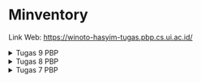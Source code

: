 # Minventory

Link Web: https://winoto-hasyim-tugas.pbp.cs.ui.ac.id/

<details>
<summary>Tugas 9 PBP</summary>
<br>

## Cara implementasi poin-poin pada tugas

1. Buatlah `django-app` bernama `authentication` pada project Django `inventory` dengan command:
```
python manage.py startapp authentication
```

2. Tambahkan `authentication` ke `INSTALLED_APPS` pada main project `settings.py` aplikasi Django:
```
INSTALLED_APPS = [
    'django.contrib.admin',
    'django.contrib.auth',
    'django.contrib.contenttypes',
    'django.contrib.sessions',
    'django.contrib.messages',
    'django.contrib.staticfiles',
    'main',
    'authentication',
]
```

3. Jalankan perintah `pip install django-cors-headers` di command terminal direktori projek Django

4. Tambahkan `corsheaders` ke `INSTALLED_APPS` pada main project `settings.py` aplikasi Django:
```
INSTALLED_APPS = [
    'django.contrib.admin',
    'django.contrib.auth',
    'django.contrib.contenttypes',
    'django.contrib.sessions',
    'django.contrib.messages',
    'django.contrib.staticfiles',
    'main',
    'authentication',
    'corsheaders',
]
```

5. Tambahkan `corsheaders.middleware.CorsMiddleware` pada main project `settings.py` aplikasi Django:
```
MIDDLEWARE = [
    ...
    'corsheaders.middleware.CorsMiddleware',
]
```

6. Tambahkan variabel-variabel dibawah ini pada main project `settings.py` aplikasi Django:
```
CORS_ALLOW_ALL_ORIGINS = True
CORS_ALLOW_CREDENTIALS = True
CSRF_COOKIE_SECURE = True
SESSION_COOKIE_SECURE = True
CSRF_COOKIE_SAMESITE = 'None'
SESSION_COOKIE_SAMESITE = 'None'
```

7. (IMPLEMENTASI BONUS) Ubah `views.py` pada `authentication/views.py` seperti berikut:
```
from django.shortcuts import render
from django.contrib.auth import authenticate, login as auth_login, logout as auth_logout
from django.http import JsonResponse
from django.views.decorators.csrf import csrf_exempt
from django.contrib.auth.models import User

@csrf_exempt
def login(request):
    username = request.POST['username']
    password = request.POST['password']
    user = authenticate(username=username, password=password)
    if user is not None:
        if user.is_active:
            auth_login(request, user)
            # Status login sukses.
            return JsonResponse({
                "username": user.username,
                "status": True,
                "message": "Login sukses!",
                "id": user.id,
                # Tambahkan data lainnya jika ingin mengirim data ke Flutter.
            }, status=200)
        else:
            return JsonResponse({
                "status": False,
                "message": "Login gagal, akun dinonaktifkan."
            }, status=401)

    else:
        return JsonResponse({
            "status": False,
            "message": "Login gagal, periksa kembali email atau kata sandi."
        }, status=401)
    
@csrf_exempt
def logout(request):
    username = request.user.username

    try:
        auth_logout(request)
        return JsonResponse({
            "username": username,
            "status": True,
            "message": "Logout berhasil!"
        }, status=200)
    except:
        return JsonResponse({
        "status": False,
        "message": "Logout gagal."
        }, status=401)
    
@csrf_exempt
def register(request):
    username = request.POST.get('username')
    password = request.POST.get('password')

    if User.objects.filter(username=username).exists():
        return JsonResponse({"status": False, "message": "Username sudah terpakai."}, status=400)

    user = User.objects.create_user(username=username, password=password)
    user.save()

    return JsonResponse({"username": user.username, "status": True, "message": "Register berhasil!"}, status=201)
```
file ini akan berisi function untuk login, logout, dan register. Dalam function login, `id` dari user akan ditambah ke dalam JsonResponse agar nantinya user yang sudah login bisa menampilkan daftar item punya dia sendiri dan bukan orang lain.

8. Ubah `urls.py` pada folder `authentication` sehingga menjadi:
```
from django.urls import path
from authentication.views import login, logout, register

app_name = 'authentication'

urlpatterns = [
    path('login/', login, name='login'),
    path('logout/', logout, name='logout'),
    path('register/', register, name='register'),
]
```
File ini digunakan untuk menambah routing ke masing-masing function pada `views.py`

9. Tambahkan `path('auth/', include('authentication.urls')),` ke list `urlpatterns` di `inventory/urls.py`

10. Pada folder `main` di file `views.py` nya, tambahkan import dan function berikut:
```
...
import json
from django.http import HttpResponseNotFound, HttpResponseRedirect, HttpResponse, JsonResponse
...
@csrf_exempt
def create_item_flutter(request):
    if request.method == 'POST':
        
        data = json.loads(request.body)

        new_item = Item.objects.create(
            user = request.user,
            name = data["name"],
            amount = int(data["amount"]),
            description = data["description"]
        )

        new_item.save()

        return JsonResponse({"status": "success"}, status=200)
    else:
        return JsonResponse({"status": "error"}, status=401)
```
function tersebut berfungsi untuk membuat item di flutter nantinya.

11. Tambahkan `path('create-flutter/', create_item_flutter, name='create_item_flutter'),` ke list `urlpatterns` di `main/urls.py`. Jangan lupa import function `create_item_flutter` dari file `main/views.py`

12. Jalankan command berikut pada command terminal di proyek Flutter:
```
flutter pub add provider
flutter pub add pbp_django_auth
```
command-command tersebut merupakan langkah awal untuk mengintegrasi sistem autentikasi pada flutter

13. Ubah file `main.dart` pada `lib/widgets` menjadi seperti berikut:
```
import 'package:minventory/screens/login.dart';
import 'package:flutter/material.dart';
import 'package:pbp_django_auth/pbp_django_auth.dart';
import 'package:provider/provider.dart';

void main() {
  runApp(const MyApp());
}

class MyApp extends StatelessWidget {
  const MyApp({Key? key}) : super(key: key);

  @override
  Widget build(BuildContext context) {
    return Provider(
      create: (_) {
        CookieRequest request = CookieRequest();
        return request;
      },
      child: MaterialApp(
          title: 'Flutter App',
          theme: ThemeData(
            colorScheme: ColorScheme.fromSeed(seedColor: Colors.deepPurple),
            useMaterial3: true,
          ),
          home: const LoginPage()));
  }
}
```
Hal ini akan membuat objek `Provider` (bukan `MaterialApp` lagi) baru yang akan membagikan instance `CookieRequest` dengan semua komponen yang ada di aplikasi. Aplikasi akan menampilkan Login Page terlebih dahulu.

14. (IMPLEMENTASI BONUS) Buatlah file baru pada folder `screens` dengan nama `login.dart` dan isi file tersebut dengan kode berikut:
```
// ignore_for_file: use_build_context_synchronously

import 'package:minventory/screens/menu.dart';
import 'package:flutter/material.dart';
import 'package:pbp_django_auth/pbp_django_auth.dart';
import 'package:provider/provider.dart';
import 'package:minventory/screens/register.dart';

void main() {
  runApp(const LoginApp());
}

class LoginApp extends StatelessWidget {
  const LoginApp({super.key});

  @override
  Widget build(BuildContext context) {
    return MaterialApp(
      title: 'Login',
      theme: ThemeData(
        primarySwatch: Colors.blue,
      ),
      home: const LoginPage(),
    );
  }
}

class LoginPage extends StatefulWidget {
  const LoginPage({super.key});

  @override
  // ignore: library_private_types_in_public_api
  _LoginPageState createState() => _LoginPageState();
}

User? loggedInUser;

class User {
  final String username;
  final int id;

  User(this.username, this.id);
}

class _LoginPageState extends State<LoginPage> {
  final TextEditingController _usernameController = TextEditingController();
  final TextEditingController _passwordController = TextEditingController();

  @override
  Widget build(BuildContext context) {
    final request = context.watch<CookieRequest>();
    return Scaffold(
      appBar: AppBar(
        title: const Text('Login'),
        backgroundColor: Colors.deepPurple,
        foregroundColor: Colors.white,
      ),
      body: Container(
        padding: const EdgeInsets.all(16.0),
        child: Column(
          mainAxisAlignment: MainAxisAlignment.center,
          children: [
            TextField(
              controller: _usernameController,
              decoration: const InputDecoration(
                labelText: 'Username',
              ),
            ),
            const SizedBox(height: 12.0),
            TextField(
              controller: _passwordController,
              decoration: const InputDecoration(
                labelText: 'Password',
              ),
              obscureText: true,
            ),
            const SizedBox(height: 24.0),
            ElevatedButton(
              onPressed: () async {
                String username = _usernameController.text;
                String password = _passwordController.text;

                // Cek kredensial
                // Untuk menyambungkan Android emulator dengan Django pada localhost,
                // TODO: GANTI URL KE PBP TUGAS
                // gunakan URL http://10.0.2.2/
                final response = await request.login("https://winoto-hasyim-tugas.pbp.cs.ui.ac.id/auth/login/", {
                  'username': username,
                  'password': password,
                });

                if (request.loggedIn) {
                  String message = response['message'];
                  String uname = response['username'];
                  int id = response['id'];
                  loggedInUser = User(uname, id);
                  Navigator.pushReplacement(
                    context,
                    MaterialPageRoute(builder: (context) => MyHomePage()),
                  );
                  ScaffoldMessenger.of(context)
                    ..hideCurrentSnackBar()
                    ..showSnackBar(
                        SnackBar(content: Text("$message Selamat datang, $uname.")));
                } else {
                  showDialog(
                    context: context,
                    builder: (context) => AlertDialog(
                      title: const Text('Login Gagal'),
                      content:
                      Text(response['message']),
                      actions: [
                        TextButton(
                          child: const Text('OK'),
                          onPressed: () {
                            Navigator.pop(context);
                          },
                        ),
                      ],
                    ),
                  );
                }
              },
              child: const Text('Login'),
            ),
            const SizedBox(height: 12.0),
            ElevatedButton(
              onPressed: () {
                Navigator.pushReplacement(
                  context,
                  MaterialPageRoute(builder: (context) => const RegisterPage()),
                );
              },
              child: const Text('Register'),
            )
          ],
        ),
      ),
    );
  }
}
```
Implementasi bonus disini adalah dengan menambahkan potongan kode:
```
User? loggedInUser;

class User {
  final String username;
  final int id;

  User(this.username, this.id);
}
...
int id = response['id'];
loggedInUser = User(uname, id);
...
ElevatedButton(
  onPressed: () {
    Navigator.pushReplacement(
      context,
      MaterialPageRoute(builder: (context) => const RegisterPage()),
    );
  },
  child: const Text('Register'),
)
```
Pada awalnya akan didefinisikan User `loggedInUser` yang merupakan instance dari class `User`. Kemudian, ketika user sudah log in, loggedInUser akan menjadi sebuah User dengan uname dan id yang didapat dari JsonResponse. Kemudian untuk register, di file ini juga ditambah button untuk pergi ke halaman register.

15. Buatlah direktori `models` pada `lib` dan isi direktori tersebut dengan file `item.dart` yang berisi kode:
```
// To parse this JSON data, do
//
//     final item = itemFromJson(jsonString);

import 'dart:convert';

List<Item> itemFromJson(String str) => List<Item>.from(json.decode(str).map((x) => Item.fromJson(x)));

String itemToJson(List<Item> data) => json.encode(List<dynamic>.from(data.map((x) => x.toJson())));

class Item {
  String model;
  int pk;
  Fields fields;

  Item({
    required this.model,
    required this.pk,
    required this.fields,
  });

  factory Item.fromJson(Map<String, dynamic> json) => Item(
    model: json["model"],
    pk: json["pk"],
    fields: Fields.fromJson(json["fields"]),
  );

  Map<String, dynamic> toJson() => {
    "model": model,
    "pk": pk,
    "fields": fields.toJson(),
  };
}

class Fields {
  int user;
  String name;
  int amount;
  String description;

  Fields({
    required this.user,
    required this.name,
    required this.amount,
    required this.description,
  });

  factory Fields.fromJson(Map<String, dynamic> json) => Fields(
    user: json["user"],
    name: json["name"],
    amount: json["amount"],
    description: json["description"],
  );

  Map<String, dynamic> toJson() => {
    "user": user,
    "name": name,
    "amount": amount,
    "description": description,
  };
}
```
Hal-hal ini dilakukan untuk membuat model kustom sesuai data JSON.

16. Untuk melakukan perintah HTTP request, Lakukan `flutter pub add http` pada terminal proyek Flutter untuk menambahkan package `http`.

17. Pada file `android/app/src/main/AndroidManifest.xml`, tambahkan kode berikut untuk memperbolehkan akses Internet pada aplikasi Flutter:
```
...
    <application>
    ...
    </application>
    <!-- Required to fetch data from the Internet. -->
    <uses-permission android:name="android.permission.INTERNET" />
...
```

18. (IMPLEMENTASI BONUS) Buatlah file baru pada folder `lib/screens` dengan nama `list_item.dart` dan isi file tersebut dengan kode:
```
// ignore_for_file: library_private_types_in_public_api, non_constant_identifier_names

import 'package:flutter/material.dart';
import 'package:http/http.dart' as http;
import 'dart:convert';
import 'package:minventory/widgets/left_drawer.dart';
import 'package:minventory/models/item.dart';
import 'package:minventory/screens/login.dart';
import 'item_details.dart';

class ItemPage extends StatefulWidget {
  const ItemPage({Key? key}) : super(key: key);

  @override
  _ItemPageState createState() => _ItemPageState();
}

class _ItemPageState extends State<ItemPage> {
  Future<List<Item>> fetchItem() async {
    // TODO: Ganti URL dan jangan lupa tambahkan trailing slash (/) di akhir URL!
    var url = Uri.parse("https://winoto-hasyim-tugas.pbp.cs.ui.ac.id/json/");
    var response = await http.get(
      url,
      headers: {"Content-Type": "application/json"},
    );

    // melakukan decode response menjadi bentuk json
    var data = jsonDecode(utf8.decode(response.bodyBytes));

    // melakukan konversi data json menjadi object Item
    List<Item> list_item = [];
    for (var d in data) {
      if (d != null) {
        Item item = Item.fromJson(d);
        if (item.fields.user == loggedInUser?.id){
          list_item.add(item);
        }
      }
    }
    return list_item;
  }

  @override
  Widget build(BuildContext context) {
    return Scaffold(
        appBar: AppBar(
          title: const Text('Item'),
          backgroundColor: Colors.deepPurple,
          foregroundColor: Colors.white,
        ),
        drawer: const LeftDrawer(),
        body: FutureBuilder(
            future: fetchItem(),
            builder: (context, AsyncSnapshot snapshot) {
              if (snapshot.data == null) {
                return const Center(child: CircularProgressIndicator());
              } else {
                if (!snapshot.hasData) {
                  return const Column(
                    children: [
                      Text(
                        "Tidak ada data item.",
                        style:
                            TextStyle(color: Color(0xff59A5D8), fontSize: 20),
                      ),
                      SizedBox(height: 8),
                    ],
                  );
                } else {
                  return Padding(
                    padding: const EdgeInsets.all(10.0),
                    child: ListView.builder(
                      itemCount: snapshot.data!.length,
                      itemBuilder: (_, index) {
                        return Card(
                          child: ListTile(

                            leading: CircleAvatar(
                              backgroundColor: Colors.deepPurple,
                              child: Text(
                                "${snapshot.data![index].fields.name[0]}",
                                style: const TextStyle(color: Colors.white),
                              ),
                            ),
                            title: Text("${snapshot.data![index].fields.name}"),
                            subtitle: Text("${snapshot.data![index].fields.description}"),
                            trailing: Text('Jumlah: ${snapshot.data![index].fields.amount}'),
                            onTap: () {
                              Navigator.push(
                                  context,
                                  MaterialPageRoute(
                                    builder: (context) => ItemDetailsPage(snapshot.data![index]),
                                  ));
                            },
                          ),
                        );
                      },
                    ),
                  );
                }
              }
            }));
  }
}
```
Kode ini berfungsi untuk menampilkan list item dan menampilkan detail item jika item diklik. Implementasi bonus disini yaitu penambahan kode:
```
List<Item> list_item = [];
    for (var d in data) {
      if (d != null) {
        Item item = Item.fromJson(d);
        if (item.fields.user == loggedInUser?.id){
          list_item.add(item);
        }
      }
    }
```
yang berfungsi mem-filter item berdasarkan user yang sedang login

19. Lakukan import pada file `widgets/prompt_card.dart`:
```
...
import 'package:minventory/screens/list_item.dart';
import 'package:pbp_django_auth/pbp_django_auth.dart';
import 'package:provider/provider.dart';
import '../screens/login.dart';
```
Kemudian, ubahlah build menjadi:
```
...
Widget build(BuildContext context) {
    final request = context.watch<CookieRequest>();
    return Material(
      child: InkWell(
        // Area responsive terhadap sentuhan
        onTap: () async {
...
```
Jangan lupa untuk menambahkan potongan kode berikut untuk menambah fungsionalitas ke button logout:
```
else if (item.name == "Logout") {
  final response = await request.logout(
    // TODO: Ganti URL dan jangan lupa tambahkan trailing slash (/) di akhir URL!
      "https://winoto-hasyim-tugas.pbp.cs.ui.ac.id/auth/logout/");
  String message = response["message"];
  if (response['status']) {
    String uname = response["username"];
    ScaffoldMessenger.of(context).showSnackBar(SnackBar(
      content: Text("$message Sampai jumpa, $uname."),
    ));
    Navigator.pushReplacement(
      context,
      MaterialPageRoute(builder: (context) => const LoginPage()),
    );
  } else {
    ScaffoldMessenger.of(context).showSnackBar(SnackBar(
      // ignore: unnecessary_string_interpolations
      content: Text("$message"),
    ));
  }
}
```

20. Impor file yang dibutuhkan saat menambahkan ItemPage ke `left_drawer.dart`

21. Pada file `inventory_form.dart`, ubahlah kode menjadi:
```
// ignore_for_file: use_build_context_synchronously
import 'dart:convert';

import 'package:flutter/material.dart';
import 'package:minventory/widgets/left_drawer.dart';
import 'package:pbp_django_auth/pbp_django_auth.dart';
import 'package:provider/provider.dart';

import 'menu.dart';

class InventoryFormPage extends StatefulWidget {
  const InventoryFormPage({super.key});

  @override
  State<InventoryFormPage> createState() => _InventoryFormPageState();
}

class _InventoryFormPageState extends State<InventoryFormPage> {
  final _formKey = GlobalKey<FormState>();
  String _name = "";
  int _amount = 0;
  String _description = "";

  @override
  Widget build(BuildContext context) {
    final request = context.watch<CookieRequest>();
...
Align(
  alignment: Alignment.bottomCenter,
  child: Padding(
    padding: const EdgeInsets.all(8.0),
    child: ElevatedButton(
      style: ButtonStyle(
        backgroundColor:
        MaterialStateProperty.all(Colors.deepPurple),
      ),
      onPressed: () async {
        if (_formKey.currentState!.validate()) {
          // Kirim ke Django dan tunggu respons
          // TODO: Ganti URL dan jangan lupa tambahkan trailing slash (/) di akhir URL!
          final response = await request.postJson(
              "https://winoto-hasyim-tugas.pbp.cs.ui.ac.id/create-flutter/",
              jsonEncode(<String, String>{
                'name': _name,
                'amount': _amount.toString(),
                'description': _description,
                // TODO: Sesuaikan field data sesuai dengan aplikasimu
              }));
          if (response['status'] == 'success') {
            ScaffoldMessenger.of(context)
                .showSnackBar(const SnackBar(
              content: Text("Item baru berhasil disimpan!"),
            ));
            Navigator.pushReplacement(
              context,
              MaterialPageRoute(builder: (context) => MyHomePage()),
            );
          } else {
            ScaffoldMessenger.of(context)
                .showSnackBar(const SnackBar(
              content:
              Text("Terdapat kesalahan, silakan coba lagi."),
            ));
          }
        }
      },
```

22. Buatlah file `item_details.dart` pada folder `screens` dan isi dengan kode:
```
import 'package:flutter/material.dart';
import 'package:minventory/models/item.dart';
import 'package:minventory/widgets/left_drawer.dart';

class ItemDetailsPage extends StatelessWidget {
  final Item item;

  const ItemDetailsPage(this.item, {Key? key}) : super(key: key); // Constructor

  @override
  Widget build(BuildContext context) {
    return Scaffold(
      appBar: AppBar(
        title: const Text('Item Details'),
        backgroundColor: Colors.deepPurple,
        foregroundColor: Colors.white,
      ),
      drawer: const LeftDrawer(),
      body: Padding(
        padding: const EdgeInsets.all(16.0),
        child: Column(
          crossAxisAlignment: CrossAxisAlignment.start,
          children: <Widget>[
            Text(
              item.fields.name,
            ),
            const SizedBox(height: 8.0),
            Text(
              'Amount: ${item.fields.amount}',
            ),
            const SizedBox(height: 16.0),
            const Text(
              'Description: ',
            ),
            const SizedBox(height: 8.0),
            Text(
              item.fields.description,
            ),
            ElevatedButton(
              onPressed: () {
                Navigator.pop(context);
              },
              child: const Text('Kembali'),
            ),
          ],
        ),
      ),
    );
  }
}
```
Kode ini berugna untuk menampilkan UI dari detail suatu item yang juga menyediakan tombol untuk kembali ke daftar item.

23. (IMPLEMENTASI BONUS) Buatlah file `register.dart` pada folder `screens` dan isi dengan kode:
```
// ignore_for_file: use_build_context_synchronously

import 'package:flutter/material.dart';
import 'package:minventory/screens/login.dart';
import 'package:pbp_django_auth/pbp_django_auth.dart';
import 'package:provider/provider.dart';

class RegisterPage extends StatefulWidget {
  const RegisterPage({super.key});

  @override
  // ignore: library_private_types_in_public_api
  _RegisterPageState createState() => _RegisterPageState();
}

class _RegisterPageState extends State<RegisterPage> {
  final TextEditingController _usernameController = TextEditingController();
  final TextEditingController _passwordController = TextEditingController();
  final TextEditingController _passwordConfirmationController = TextEditingController();

  @override
  Widget build(BuildContext context) {
    final request = context.watch<CookieRequest>();
    return Scaffold(
      appBar: AppBar(
        title: const Text(
          'Register',
          style: TextStyle(color: Colors.white),
        ),
        backgroundColor: Colors.deepPurple,
        foregroundColor: Colors.white,
      ),
      body: Container(
        padding: const EdgeInsets.all(16.0),
        child: Column(
          mainAxisAlignment: MainAxisAlignment.center,
          children: [
            TextField(
              controller: _usernameController,
              decoration: const InputDecoration(
                labelText: 'Username',
                labelStyle: TextStyle(color: Colors.deepPurple),
                focusedBorder: OutlineInputBorder(
                  borderSide: BorderSide(color: Colors.deepPurple),
                ),
              ),
            ),
            const SizedBox(height: 12.0),
            TextField(
              controller: _passwordController,
              decoration: const InputDecoration(
                labelText: 'Password',
                labelStyle: TextStyle(color: Colors.deepPurple),
                focusedBorder: OutlineInputBorder(
                  borderSide: BorderSide(color: Colors.deepPurple),
                ),
              ),
              obscureText: true,
            ),
            const SizedBox(height: 12.0),
            TextField(
              controller: _passwordConfirmationController,
              decoration: const InputDecoration(
                labelText: 'Confirm Password',
                labelStyle: TextStyle(color: Colors.deepPurple),
                focusedBorder: OutlineInputBorder(
                  borderSide: BorderSide(color: Colors.deepPurple),
                ),
              ),
              obscureText: true,
            ),
            const SizedBox(height: 12.0),
            const SizedBox(height: 24.0),
            ElevatedButton(
              onPressed: () async {
                String username = _usernameController.text;
                String password = _passwordController.text;
                String passwordConfirmation = _passwordConfirmationController.text;
                if (password != passwordConfirmation) {
                  ScaffoldMessenger.of(context)
                    ..hideCurrentSnackBar()
                    ..showSnackBar(const SnackBar(
                        content: Text(
                            "Cek kembali Konfirmasi Password")));
                  return;
                }

                final response = await request.post(
                    "https://winoto-hasyim-tugas.pbp.cs.ui.ac.id/auth/register/",
                    {
                      'username': username,
                      'password': password,
                    });

                if (response['status']) {
                  String message = response['message'];

                  Navigator.pushReplacement(
                    context,
                    MaterialPageRoute(builder: (context) => const LoginPage()),
                  );
                  ScaffoldMessenger.of(context)
                    ..hideCurrentSnackBar()
                    // ignore: unnecessary_string_interpolations
                    ..showSnackBar(SnackBar(content: Text("$message")));
                } else {
                  showDialog(
                    context: context,
                    builder: (context) => AlertDialog(
                      title: const Text('Register gagal.'),
                      content: Text(response['message']),
                      actions: [
                        TextButton(
                          child: const Text('OK'),
                          onPressed: () {
                            Navigator.pop(context);
                          },
                        ),
                      ],
                    ),
                  );
                }
              },
              child: const Text('Register'),
            ),
            const SizedBox(height: 12.0),
            ElevatedButton(
              onPressed: () {
                // Navigate to Login
                Navigator.push(
                  context,
                  MaterialPageRoute(builder: (context) => const LoginPage()),
                );
              },
              child: const Text('Balik ke Halaman Login'),
            )
          ],
        ),
      ),
    );
  }
}
```
Kode ini berfungsi untuk menampilkan UI untuk halaman register

24. Melakukan `add-commit-push` ke GitHub.

## Pertanyaan

### Apakah bisa kita melakukan pengambilan data JSON tanpa membuat model terlebih dahulu? Jika iya, apakah hal tersebut lebih baik daripada membuat model sebelum melakukan pengambilan data JSON?

Ya, tetapi ada lebih baik membuat model sebelum melakukan pengambilan data JSON, karena:
- Dengan model, kita bisa mendefinisikan tipe data untuk setiap attribut sehingga dapat mencegah kesalahan tipe data
- IDE bisa memberikan saran autocomplete dan mendeteksi kesalahan lebih awal jika kita menggunakan model
- Dengan model, kita bisa mengakses data dengan lebih mudah dan kode kita menjadi lebih mudah dibaca.

### Jelaskan fungsi dari CookieRequest dan jelaskan mengapa instance CookieRequest perlu untuk dibagikan ke semua komponen di aplikasi Flutter.

CookieRequest dapat digunakan untuk mengirim permintaan HTTP ke server dan secara otomatis menangani cookie. Misalnya, ketika pengguna masuk, server mungkin mengirim kembali cookie yang berisi token otentikasi. CookieRequest akan menyimpan cookie ini dan mengirimkannya kembali ke server dengan setiap permintaan berikutnya, sehingga server tahu bahwa permintaan tersebut berasal dari pengguna yang telah masuk. Instance CookieRequest perlu dibagikan ke semua komponen di aplikasi Flutter karena banyak komponen mungkin perlu membuat permintaan HTTP ke server. Dengan berbagi instance yang sama, semua komponen dapat berbagi cookie yang sama. Hal ini penting untuk fitur seperti otentikasi, di mana semua permintaan ke server harus menggunakan token otentikasi yang sama.

### Jelaskan mekanisme pengambilan data dari JSON hingga dapat ditampilkan pada Flutter.

1. Disarankan membuat model terlebih dahulu yang berupa kelas dengan beberapa atribut serta function untuk mengubah data JSON menjadi objeck
2. Membuat request HTTP ke endpoint yang menyediakan data JSON. Contohnya:
```
var url = Uri.parse("https://winoto-hasyim-tugas.pbp.cs.ui.ac.id/json/");
  var response = await http.get(
    url,
    headers: {"Content-Type": "application/json"},
  );
```
3. mengurai data JSON. Contohnya:
```
var data = jsonDecode(utf8.decode(response.bodyBytes));
```
4. Mengubah Data JSON menjadi Model:
```
Item item = Item.fromJson(data);
```
5. Menampilkan data pada Flutter menggunakan FutureBuilder atau ListView.builder

### Jelaskan mekanisme autentikasi dari input data akun pada Flutter ke Django hingga selesainya proses autentikasi oleh Django dan tampilnya menu pada Flutter.

1. Pengguna memasukkan data akun mereka (username, password)
2. Flutter mengirimkan data tersebut ke server Django melalui permintaan HTTP POST request ke endpoint `/auth/login/` di server Django. Data username dan password dikirimkan dalam format JSON
3. Server Django menerima data dan mencoba untuk mengautentikasi pengguna.
4. Jika autentikasi berhasil, server akan mengirimkan respons sukses ke pengguna. Jika autentikasi gagal, server akan mengirimkan pesan error.
5. Aplikasi Flutter menerima dan mengolah respons dari server. Jika autentikasi berhasil, token autentikasi biasanya disimpan dan digunakan untuk permintaan selanjutnya ke server. Kemudian pengguna akan dialihkan ke halaman utama (atau halaman lain, tergantung aplikasi Flutter masing-masing)

### Sebutkan seluruh widget yang kamu pakai pada tugas ini dan jelaskan fungsinya masing-masing.
MaterialApp: widget root dari aplikasi Flutter yang menggunakan Material Design. Digunakan untuk mengelola beberapa widget yang biasanya diperlukan untuk aplikasi, seperti Navigator dan Theme.

Scaffold: kerangka dasar visual untuk membangun tampilan aplikasi Material Design. Biasanya digunakan untuk mengatur AppBar, Drawer, dan Body.

AppBar: bar aplikasi Material Design. Biasanya digunakan untuk menampilkan judul aplikasi, tombol aksi, dan lainnya.

Container: kotak penyimpanan yang bisa berisi widget lainnya. Digunakan untuk mengatur padding, margin, dekorasi, dan beberapa properti lainnya.

Column dan Row: widget yang mengatur anak-anaknya dalam arah vertikal dan horizontal.

TextField: widget input teks Material Design.

SizedBox: kotak dengan ukuran tertentu. Biasanya digunakan untuk memberikan jarak antara widget.

ElevatedButton: tombol Material Design yang memiliki elevasi (bayangan).

FutureBuilder: widget yang berguna untuk bekerja dengan Future. Kita bisa memberikan Future ke widget ini dan membangun UI berdasarkan hasil Future.

ListView.builder: widget yang bisa membuat daftar gulir yang efisien dengan jumlah item yang tidak terbatas.

Card: kartu Material Design. Biasanya digunakan untuk menampilkan informasi yang sedikit lebih kompleks.

ListTile: baris tunggal yang biasanya berisi beberapa teks dan ikon.

CircleAvatar: avatar lingkaran Material Design. Biasanya digunakan untuk menampilkan gambar profil atau teks.

Text: widget yang menampilkan teks.

</details>

<details>
<summary>Tugas 8 PBP</summary>
<br>

## Cara implementasi poin-poin pada tugas

1. Buatlah 2 direktori baru pada `lib` bernama `screens`, kemudian pindahkan file `menu.dart` ke dalam direktori `screens`.

2. Buatlah file baru bernama `left_drawer.dart` pada direktori `widgets`.

3. pada file tersebut, lakukan import:
```
import 'package:flutter/material.dart';
import 'package:minventory/screens/menu.dart';
```
Selanjutnya, isi kode berikut:
```
class LeftDrawer extends StatelessWidget {
  const LeftDrawer({super.key});

  @override
  Widget build(BuildContext context) {
    return Drawer(
      child: ListView(
        children: [
          const DrawerHeader(
            decoration: BoxDecoration(
              color: Colors.deepPurple,
            ),
            child: Column(
              children: [
                Text(
                  'Minventory',
                  textAlign: TextAlign.center,
                  style: TextStyle(
                    fontSize: 30,
                    fontWeight: FontWeight.bold,
                    color: Colors.white,
                  ),
                ),
                Padding(padding: EdgeInsets.all(10)),
                Text(
                  "Kelola item milik anda!",
                  textAlign: TextAlign.center,
                  style: TextStyle(
                    fontSize: 15,
                    fontWeight: FontWeight.normal,
                    color: Colors.white,
                  ),
                ),
              ],
            ),
          ),
          ListTile(
            leading: const Icon(Icons.home_outlined),
            title: const Text('Halaman Utama'),
            // Bagian redirection ke MyHomePage
            onTap: () {
              Navigator.pushReplacement(
                  context,
                  MaterialPageRoute(
                    builder: (context) => MyHomePage(),
                  ));
            },
          ),
        ],
      ),
    );
  }
}
```
Kode ini berfungsi membuat sebuah drawer yang memiliki header dan deskripsi dari app Minventory ini. Selain itu, drawer ini akan memiliki `ListTile` yang jika ditekan akan memunculkan screen halaman utama

4. Pada file `menu.dart`, tambahkan import dan kode berikut:
```
...
import 'package:minventory/widgets/left_drawer.dart';
...
Widget build(BuildContext context) {
    return Scaffold(
      appBar: AppBar(
        title: const Text(
          'Minventory',
        ),
        backgroundColor: Colors.deepPurple,
        foregroundColor: Colors.white,
      ),
      // Masukkan drawer sebagai parameter nilai drawer dari widget Scaffold
      drawer: const LeftDrawer(),
...
```
Hal yang ditambahkan di `Scaffold` ini adalah drawer, yang berarti pada halaman utama ini nantinya muncul drawer.

5. Pada direktori `screens`, buat file baru bernama `inventory_form.dart` dan isilah kode berikut pada file tersebut:
```
import 'package:flutter/material.dart';
import 'package:minventory/widgets/left_drawer.dart';

class InventoryFormPage extends StatefulWidget {
  const InventoryFormPage({super.key});

  @override
  State<InventoryFormPage> createState() => _InventoryFormPageState();
}

class _InventoryFormPageState extends State<InventoryFormPage> {
  final _formKey = GlobalKey<FormState>();
  String _name = "";
  int _amount = 0;
  String _description = "";

  @override
  Widget build(BuildContext context) {
    return Scaffold(
      appBar: AppBar(
        title: const Center(
          child: Text(
            'Form Tambah Item',
          ),
        ),
        backgroundColor: Colors.deepPurple,
        foregroundColor: Colors.white,
      ),
      drawer: const LeftDrawer(),
      body: Form(
        key: _formKey,
        child: SingleChildScrollView(
            child: Column(
              crossAxisAlignment: CrossAxisAlignment.start,
              children: [
                Padding(
                  padding: const EdgeInsets.all(8.0),
                  child: TextFormField(
                    decoration: InputDecoration(
                      hintText: "Nama Item",
                      labelText: "Nama Item",
                      border: OutlineInputBorder(
                        borderRadius: BorderRadius.circular(5.0),
                      ),
                    ),
                    onChanged: (String? value) {
                      setState(() {
                        _name = value!;
                      });
                    },
                    validator: (String? value) {
                      if (value == null || value.isEmpty) {
                        return "Nama tidak boleh kosong!";
                      }
                      return null;
                    },
                  ),
                ),
                Padding(
                  padding: const EdgeInsets.all(8.0),
                  child: TextFormField(
                    decoration: InputDecoration(
                      hintText: "Jumlah Item",
                      labelText: "Jumlah Item",
                      border: OutlineInputBorder(
                        borderRadius: BorderRadius.circular(5.0),
                      ),
                    ),
                    onChanged: (String? value) {
                      setState(() {
                        _amount = int.parse(value!);
                        });
                    },
                    validator: (String? value) {
                      if (value == null || value.isEmpty) {
                        return "Jumlah Item tidak boleh kosong!";
                      }
                      if (int.tryParse(value) == null) {
                        return "Jumlah Item harus berupa angka!";
                      }
                      return null;
                    },
                  ),
                ),
                Padding(
                  padding: const EdgeInsets.all(8.0),
                  child: TextFormField(
                    decoration: InputDecoration(
                      hintText: "Deskripsi",
                      labelText: "Deskripsi",
                      border: OutlineInputBorder(
                        borderRadius: BorderRadius.circular(5.0),
                      ),
                    ),
                    onChanged: (String? value) {
                      setState(() {
                        _description = value!;
                      });
                    },
                    validator: (String? value) {
                      if (value == null || value.isEmpty) {
                        return "Deskripsi tidak boleh kosong!";
                      }
                      return null;
                    },
                  ),
                ),
                Align(
                  alignment: Alignment.bottomCenter,
                  child: Padding(
                    padding: const EdgeInsets.all(8.0),
                    child: ElevatedButton(
                      style: ButtonStyle(
                        backgroundColor:
                        MaterialStateProperty.all(Colors.deepPurple),
                      ),
                      onPressed: () {
                        if (_formKey.currentState!.validate()) {
                          showDialog(
                            context: context,
                            builder: (context) {
                              return AlertDialog(
                                title: const Text('Item berhasil tersimpan'),
                                content: SingleChildScrollView(
                                  child: Column(
                                    crossAxisAlignment:
                                    CrossAxisAlignment.start,
                                    children: [
                                      Text('Nama: $_name'),
                                      Text('Jumlah: $_amount'),
                                      Text('Deskripsi: $_description')
                                    ],
                                  ),
                                ),
                                actions: [
                                  TextButton(
                                    child: const Text('OK'),
                                    onPressed: () {
                                      Navigator.pop(context);
                                    },
                                  ),
                                ],
                              );
                            },
                          );
                          _formKey.currentState!.reset();
                        }
                      },
                      child: const Text(
                        "Save",
                        style: TextStyle(color: Colors.white),
                      ),
                    ),
                  ),
                ),
              ],
            ),
        ),
      ),
    );
  }
}
```
Kode diatas berfungsi membuat Stateful Widget bernama `InventoryFormPage` yang berupa screen/halaman untuk membuat Item sesuai data-data (nama, jumlah, deskripsi) yang kita input untuk Item tersebut. Halaman Form ini juga akan menampilkan drawer. `_formKey` disini berfungsi sebagai handler dari form state, validasi form, dan penyimpanan form. Setiap perubahan pada field/data Item akan mengupdate variabel field/data pada class `InventoryFormPage`. Input dari user juga akan divalidasi sesuai dengan tipe data field yang diinput dengan `validator`. Selain itu, ketika tombol save ditekan, maka sebuah pop-up akan muncul yang berisi Item dan field dari Item yang kita input

6. Pada file `menu.dart` Tambahkan kode baru pada widget `PromptCard` sehingga terlihat seperti berikut:
```
...
return Material(
  child: InkWell(
    // Area responsive terhadap sentuhan
    onTap: () {
      // Memunculkan SnackBar ketika diklik
      ScaffoldMessenger.of(context)
        ..hideCurrentSnackBar()
        ..showSnackBar(SnackBar(
            content: Text("Kamu telah menekan tombol ${item.name}!")));

      // Navigate ke route yang sesuai (tergantung jenis tombol)
      if (item.name == "Tambah Item") {
        Navigator.push(
            context,
            MaterialPageRoute(
              builder: (context) => const InventoryFormPage(),
            ));
      }
...
```
Kode ini bertujuan agar tombol dengan nama `Tambah Item` menampilkan Halaman Form

7. Buatlah file baru bernama `prompt_card.dart` pada direktori `widgets`

8. Di file `menu.dart` tadi, pindahkan widget `InventoryPrompt` dan `PromptCard` ke file `prompt_card.dart`. Kemudian, tambahkan import pada awal file `prompt_card.dart`:
```
import 'package:flutter/material.dart';
import 'package:minventory/screens/inventory_form.dart';
...
```
Di file `menu.dart` juga, lakukan import pada awal file:
```
...
import 'package:minventory/widgets/prompt_card.dart';
...
```

9. Tambahkan routing pada `left_drawer.dart` untuk Halaman Utama dan Halaman Form:
```
...
ListTile(
    leading: const Icon(Icons.home_outlined),
    title: const Text('Halaman Utama'),
    // Bagian redirection ke MyHomePage
    onTap: () {
      Navigator.pushReplacement(
          context,
          MaterialPageRoute(
            builder: (context) => MyHomePage(),
          ));
    },
),
ListTile(
    leading: const Icon(Icons.add_box_rounded),
    title: const Text('Tambah Item'),
    // Bagian redirection ke ShopFormPage
    onTap: () {
      Navigator.push(
        context,
        MaterialPageRoute(
          builder: (context) => const InventoryFormPage(),
        ));
    },
)
...
```

10. Import Halaman Form ke `left_drawer.dart`:
```
import 'package:flutter/material.dart';
import 'package:minventory/screens/menu.dart';
import 'package:minventory/screens/inventory_form.dart';
...
```

11. (Penjelasan Bonus) Buatlah sebuah file baru bernama `inventory_list.dart` pada direktory `screens` dan isi kode berikut pada file:
```
import 'package:flutter/material.dart';
import 'package:minventory/widgets/left_drawer.dart';

class InventoryItem {
  String name;
  int amount;
  String description;

  InventoryItem(this.name, this.amount, this.description);
}

List<InventoryItem> inventoryItemList = [];

class InventoryListPage extends StatelessWidget {
  final List<InventoryItem> items = inventoryItemList;

  InventoryListPage({super.key});

  @override
  Widget build(BuildContext context) {
    return Scaffold(
      appBar: AppBar(
        title: const Center(
          child: Text(
            'List Item',
          ),
        ),
        backgroundColor: Colors.deepPurple,
        foregroundColor: Colors.white,
      ),
      drawer: const LeftDrawer(),
      body: Padding(
        padding: const EdgeInsets.all(10.0),
        child: ListView.builder(
          itemCount: items.length,
          itemBuilder: (context, index) {
            return Card(
              child: ListTile(
                leading: CircleAvatar(
                  backgroundColor: Colors.deepPurple,
                  child: Text(
                    items[index].name[0],
                    style: const TextStyle(color: Colors.white),
                  ),
                ),
                title: Text(items[index].name),
                subtitle: Text(items[index].description),
                trailing: Text('Jumlah: ${items[index].amount}'),
              ),
            );
          },
        ),
      ),
    );
  }
}
```
Di kode tersebut, didefinisikan objek model `InventoryItem`. Selain itu, terdapat list yang menyimpan objek InventoryItem dan list tersebut awalnya kosong. Kemudian ada widget `InventoryListPage` yang berfungsi menampilkan list item yang kita punya menggunakan `ListView.builder`

12. (Penjelasan Bonus) Pada file `left_drawer.dart`, import `inventory_list.dart`:
```
import 'package:flutter/material.dart';
import 'package:minventory/screens/menu.dart';
import 'package:minventory/screens/inventory_form.dart';
import 'package:minventory/screens/inventory_list.dart';
...
```
Setelah itu, tambahkan `ListTile` yang berfungsi sebagai route ke halaman list Item (ListTile diantara Halaman Utama dan Halaman Form):
```
...
ListTile(
    leading: const Icon(Icons.home_outlined),
    title: const Text('Halaman Utama'),
    // Bagian redirection ke MyHomePage
    onTap: () {
      Navigator.pushReplacement(
          context,
          MaterialPageRoute(
            builder: (context) => MyHomePage(),
          ));
    },
),
ListTile(
    leading: const Icon(Icons.check_box),
    title: const Text('Lihat Item'),
    // Bagian redirection ke ShopFormPage
    onTap: () {
      Navigator.push(
          context,
          MaterialPageRoute(
            builder: (context) => InventoryListPage(),
          ));
    },
),
ListTile(
    leading: const Icon(Icons.add_box_rounded),
    title: const Text('Tambah Item'),
    // Bagian redirection ke ShopFormPage
    onTap: () {
      Navigator.push(
        context,
        MaterialPageRoute(
          builder: (context) => const InventoryFormPage(),
        ));
    },
),
...
```

13. (Penjelasan Bonus) Pada file `inventory_form.dart`, import `inventory_list.dart`:
```
import 'package:flutter/material.dart';
import 'package:minventory/widgets/left_drawer.dart';
import 'package:minventory/screens/inventory_list.dart';
...
```
Setelah itu, tambahkan function baru pada widget `build` di file `inventory_form.dart`:
```
...
Widget build(BuildContext context) {
    void saveItem() {
      InventoryItem newInventoryItem = InventoryItem(_name, _amount, _description);
      inventoryItemList.add(newInventoryItem);
}
...
```
Function di atas berfungsi untuk menambahkan item baru ke `inventoryItemList`. Tambahkan implementasi function tersebut pada tombol Save sehingga kode seperti berikut:
```
...
Align(
  alignment: Alignment.bottomCenter,
  child: Padding(
    padding: const EdgeInsets.all(8.0),
    child: ElevatedButton(
      style: ButtonStyle(
        backgroundColor:
        MaterialStateProperty.all(Colors.deepPurple),
      ),
      onPressed: () {
        if (_formKey.currentState!.validate()) {
          saveItem();
...
```

14. (Penjelasan Bonus) Pada file `prompt_card.dart`, import `inventory_list.dart`:
```
import 'package:flutter/material.dart';
import 'package:minventory/screens/inventory_form.dart';
import 'package:minventory/screens/inventory_list.dart';
...
```
Setelah itu, tambahkan routing untuk Halaman List Item agar ketika tombol `Lihat Item` diklik, screen akan menampilkan halaman List Item:
```
...
return Material(
  child: InkWell(
    // Area responsive terhadap sentuhan
    onTap: () {
      // Memunculkan SnackBar ketika diklik
      ScaffoldMessenger.of(context)
        ..hideCurrentSnackBar()
        ..showSnackBar(SnackBar(
            content: Text("Kamu telah menekan tombol ${item.name}!")));

      // Navigate ke route yang sesuai (tergantung jenis tombol)
      if (item.name == "Tambah Item") {
        Navigator.push(
            context,
            MaterialPageRoute(
              builder: (context) => const InventoryFormPage(),
            ));
      }
      else if (item.name == "Lihat Item") {
        Navigator.push(
            context,
            MaterialPageRoute(
              builder: (context) => InventoryListPage(),
            ));
      }

    },
...
```

15. Lakukan `add`-`commit`-`push` ke GitHub

## Pertanyaan

### Jelaskan perbedaan antara Navigator.push() dan Navigator.pushReplacement(), disertai dengan contoh mengenai penggunaan kedua metode tersebut yang tepat!

Perbedaan antara `Navigator.push()` dan `Navigator.pushReplacement()` terletak pada apa yang dilakukan kepada route yang berada pada atas stack `Navigator`. `push()` akan menambahkan route baru diatas route yang sudah ada pada atas stack, sedangkan `pushReplacement()` menggantikan route yang sudah ada pada atas stack dengan route baru tersebut. Dalam proyek flutter `minventory` ini, `pushReplacement()` digunakan pada saat tombol `Halaman Utama` pada drawer diklik. Hal ini membuat route yang sekarang dipakai (misalnya halaman form) diganti dengan route halaman utama. Akibatnya, jika ditekan tombol back, maka route yang sekarang dipakai bukanlah route halaman form tadi, tetapi route lain (misalnya list item), atau bisa juga keluar dari app. Selain itu, `push()` digunakan pada saat tombol `Tambah Item` pada drawer diklik. Hal ini membuat route tambah item berada di atas route yang sekarang dipakai (misalnya halaman utama) sehingga route yang sekarang dipakai adalah route tambah item. Ketika user menekan tombol back, maka route yang akan dipakai sekarang adalah route tadi (route halaman utama).

### Jelaskan masing-masing layout widget pada Flutter dan konteks penggunaannya masing-masing!

Single-child layout widgets:

- Container: widget dasar yang dapat mengandung widget lain dan menyediakan kontrol atas propertinya seperti margin, padding, dan dekorasi. Digunakan untuk mengelompokkan dan mengatur widget lain, 

- Center: widget yang menempatkan widget anak di tengah parent widget. Digunakan untuk memusatkan widget anak di tengah parent

- Align: widget untuk menempatkan widget anak di posisi yang dapat diatur. Digunakan untuk mengatur posisi widget anak dengan presisi.

- Expanded: widget yang memperluas anak-anaknya dalam widget Flex (seperti Column atau Row) untuk mengisi ruang yang tersedia. Digunakan untuk memberikan bagian proporsional dari ruang kepada setiap widget dalam Flex.

- FractionallySizedBox: widget yang menempatkan satu anak (child) di dalamnya dengan ukuran relatif terhadap ukuran parentnya. Digunakan untuk membuat widget anak mengambil sebagian dari ukuran parent widget.

- SizedBox: widget yang memaksakan ukuran tetap pada satu anak. Digunakan untuk menentukan ukuran widget anak dengan tepat.

- AspectRatio: widget yang mempertahankan rasio aspek dari satu anak (child) di dalamnya. Digunakan untuk mempertahankan rasio aspek pada widget anak.

Multi-child layout widget:

- Row dan Column: Row adalah widget yang menyusun widget anaknya secara horizontal, sedangkan Column menyusun widget anaknya secara vertikal. Digunakan untuk menyusun elemen-elemen sejajar atau bertumpuk dalam satu arah.

- ListView: widget yang mengatur anak-anaknya dalam daftar bergulir. Dapat digunakan untuk menampilkan daftar item atau elemen dalam satu arah (vertikal atau horizontal). Digunakan untuk menampilkan daftar item yang mungkin sangat panjang sehingga perlu di-scroll.

- GridView: widget yang menyusun anak-anaknya dalam suatu grid. Dapat digunakan untuk menampilkan data dalam format grid. Digunakan untuk menampilkan item dalam format grid, seperti galeri gambar atau produk.

- Stack: widget yang menempatkan anak-anaknya di atas satu sama lain. Anak-anak tersebut dapat diatur secara relatif terhadap tata letak stack. Digunakan untuk menumpuk widget, memberikan lapisan visual seperti overlay atau elemen yang saling tumpang tindih.

- Wrap: widget yang menyusun anak-anaknya dalam baris dan kolom sesuai dengan ruang yang tersedia. Digunakan untuk menempatkan widget dalam baris dan kolom, dan ingin widget tersebut melibatkan baris/kolom baru jika tidak cukup ruang.

### Sebutkan apa saja elemen input pada form yang kamu pakai pada tugas kali ini dan jelaskan mengapa kamu menggunakan elemen input tersebut!

- TextFormField untuk Nama dan Deskripsi Item: Digunakan untuk mengambil input teks dari user, khususnya untuk nama item dan deskripsi item. TextFormField memberikan interface input teks dengan validasi yang mudah diimplementasikan.

- TextFormField untuk Jumlah Item: Digunakan untuk mengambil input teks dari user untuk jumlah item. TextFormField juga digunakan di sini karena memungkinkan validasi dan konversi ke tipe data numerik.

### Bagaimana penerapan clean architecture pada aplikasi Flutter?

Penerapan Clean Architecture pada aplikasi Flutter melibatkan pembagian kode menjadi tiga lapisan utama:

- Lapisan Presentasi (Presentation Layer): Ini adalah lapisan yang bertanggung jawab untuk tampilan dan interaksi pengguna. Di Flutter, ini termasuk widget, pages, dan manajemen state seperti `Provider`, `Riverpod`, atau `Bloc`.

- Lapisan Bisnis (Domain Layer): Ini adalah lapisan yang berisi aturan bisnis dan logika aplikasi. Tidak bergantung pada framework atau teknologi tertentu.
  - Implementasi:
    - Entities: Mendefinisikan objek bisnis atau entitas.
    - Use Cases: Mendefinisikan aturan bisnis atau skenario penggunaan.
    - Repositories: Menentukan kontrak antarmuka untuk mengakses data.

- Lapisan Data (Data Layer): Ini adalah lapisan yang bertanggung jawab untuk mengakses data dari berbagai sumber seperti API, database, atau penyimpanan lokal.
  - Implementasi:
    - Data Sources: Mengimplementasikan cara akses data (remote dan local).
    - Repositories Implementation: Mengimplementasikan kontrak dari repository di lapisan domain.

</details>

<details>
<summary>Tugas 7 PBP</summary>
<br>

## Cara implementasi poin-poin pada tugas

1. Pada cmd, masuk ke direktori di mana proyek flutter akan disimpan

2. Pada cmd, jalankan perintah berikut untuk membuat proyek Flutter baru sekaligus pergi ke direktori proyek tersebut:
```
    flutter create minventory
    cd minventory
```

3. Jalankan proyek melalui cmd:
```
    flutter run
```

4. Buka IDE dan buka direktori proyek Flutter sebelumnya

5. Buatlah file baru bernama `menu.dart` pada direktori `shopping_list/lib` dan tambahkan kode:
```
    import 'package:flutter/material.dart';
```

6. Cut kode yang mengandung class `MyHomePage` dan `_MyHomePageState` pada file `main.dart` ke `menu.dart`

7. Lakukan import di file `main.dart` agar tidak terdapat error:
```
    import 'package:minventory/menu.dart';
```

8. Ubah kode pada class `MyApp` di file `main.dart` agar menjadi seperti berikut:
```
class MyApp extends StatelessWidget {
  const MyApp({super.key});

  // This widget is the root of your application.
  @override
  Widget build(BuildContext context) {
    return MaterialApp(
      title: 'Flutter App',
      theme: ThemeData(
        // This is the theme of your application.
        //
        // TRY THIS: Try running your application with "flutter run". You'll see
        // the application has a blue toolbar. Then, without quitting the app,
        // try changing the seedColor in the colorScheme below to Colors.green
        // and then invoke "hot reload" (save your changes or press the "hot
        // reload" button in a Flutter-supported IDE, or press "r" if you used
        // the command line to start the app).
        //
        // Notice that the counter didn't reset back to zero; the application
        // state is not lost during the reload. To reset the state, use hot
        // restart instead.
        //
        // This works for code too, not just values: Most code changes can be
        // tested with just a hot reload.
        colorScheme: ColorScheme.fromSeed(seedColor: Colors.deepPurple),
        useMaterial3: true,
      ),
      home: MyHomePage(),
    );
  }
}
```
Di class ini, hal-hal yang diubah adalah title (menjadi 'Flutter App'), colorScheme (menjadi `ColorScheme.fromSeed(seedColor: Colors.deepPurple)`), dan home (menjadi `MyHomePage()` saja)

9. Pada file `menu.dart` ubah kode pada class `MyHomePage` menjadi seperti berikut:
```
class MyHomePage extends StatelessWidget {
  MyHomePage({Key? key}) : super(key: key);

  final List<ItemBox> items = [
    ItemBox("Lihat Item", Icons.checklist),
    ItemBox("Tambah Item", Icons.add_box_rounded),
    ItemBox("Logout", Icons.logout),
  ];

  // This widget is the home page of your application. It is stateful, meaning
  // that it has a State object (defined below) that contains fields that affect
  // how it looks.

  // This class is the configuration for the state. It holds the values (in this
  // case the title) provided by the parent (in this case the App widget) and
  // used by the build method of the State. Fields in a Widget subclass are
  // always marked "final".

  @override
  Widget build(BuildContext context) {
    return Scaffold(
      appBar: AppBar(
        title: const Text(
          'minventory',
        ),
        backgroundColor: Colors.deepPurple,
      ),
      body: SingleChildScrollView(
        // Widget wrapper yang dapat discroll
        child: Padding(
          padding: const EdgeInsets.all(10.0), // Set padding dari halaman
          child: Column(
            // Widget untuk menampilkan children secara vertikal
            children: <Widget>[
              const Padding(
                padding: EdgeInsets.only(top: 10.0, bottom: 10.0),
                // Widget Text untuk menampilkan tulisan dengan alignment center dan style yang sesuai
                child: Text(
                  'Mobile Inventory', // Text yang menandakan inventory
                  textAlign: TextAlign.center,
                  style: TextStyle(
                    fontSize: 30,
                    fontWeight: FontWeight.bold,
                  ),
                ),
              ),
              // Grid layout
              GridView.count(
                // Container pada card kita.
                primary: true,
                padding: const EdgeInsets.all(20),
                crossAxisSpacing: 10,
                mainAxisSpacing: 10,
                crossAxisCount: 3,
                shrinkWrap: true,
                children: items.map((ItemBox item) {
                  // Iterasi untuk setiap itemBox
                  return Card(item);
                }).toList(),
              ),
            ],
          ),
        ),
      ),
    );
  }
}
```
Disini Sifat widget diubah dari Stateful menjadi Stateless, `({super.key, required this.title})` menjadi `({Key? key}) : super(key: key)`, dan menghapus `final String title`. Background color dari Appbar juga diganti menjadi `backgroundColor: Colors.deepPurple` dan `title` Appbar menjadi `minventory`. Selain itu, didefinisikan juga List dari itemBox yang menjadi kumpulan Box-box atau sebuah tombol

10. Tambahkan kode berikut untuk mendefinisikan class `ItemBox`:
```
class ItemBox {
  final String name;
  final IconData icon;

  ItemBox(this.name, this.icon);
}
```

11. (Sekaligus implementasi Bonus) Karena `Card` masih belum didefinisikan, maka dibuat class `Card` yang isinya akan menjadi seperti berikut:
```
class Card extends StatelessWidget {
  final ItemBox item;

  const Card(this.item, {super.key}); // Constructor

  @override
  Widget build(BuildContext context) {

    Color backgroundColor;
    if (item.name == "Lihat Item") {
      backgroundColor = Colors.red;
    } else if (item.name == "Tambah Item") {
      backgroundColor = Colors.green;
    } else if (item.name == "Logout") {
      backgroundColor = Colors.blue;
    } else {
      backgroundColor = Colors.indigo;
    }

    return Material(
      child: InkWell(
        // Area responsive terhadap sentuhan
        onTap: () {
          // Memunculkan SnackBar ketika diklik
          ScaffoldMessenger.of(context)
            ..hideCurrentSnackBar()
            ..showSnackBar(SnackBar(
                content: Text("Kamu telah menekan tombol ${item.name}!")));
        },
        child: Container(
          // Container untuk menyimpan Icon dan Text
          color: backgroundColor,
          padding: const EdgeInsets.all(8),
          child: Center(
            child: Column(
              mainAxisAlignment: MainAxisAlignment.center,
              children: [
                Icon(
                  item.icon,
                  color: Colors.white,
                  size: 30.0,
                ),
                const Padding(padding: EdgeInsets.all(3)),
                Text(
                  item.name,
                  textAlign: TextAlign.center,
                  style: const TextStyle(color: Colors.white),
                ),
              ],
            ),
          ),
        ),
      ),
    );
  }
}
```
Class ini digunakan untuk menampilkan tombol-tombol pada app sesuai dengan nama dan icon dari instance `ItemBox`. Selain itu, jika tombol-tombol diklik, maka akan muncul Snackbar berisi sebuah pesan.

(Penjelasan Bonus) Agar tombol-tombol memiliki warna yang berbeda, pada class tersebut kita tambah kode:
```
Color backgroundColor;
    if (item.name == "Lihat Item") {
      backgroundColor = Colors.red;
    } else if (item.name == "Tambah Item") {
      backgroundColor = Colors.green;
    } else if (item.name == "Logout") {
      backgroundColor = Colors.blue;
    } else {
      backgroundColor = Colors.indigo;
    }
```
yang akan menginisialisasi backgroundColor sesuai dengan nama dari ItemBox. Selanjutnya, dalam `Container()` kita tambahkan kode `color: backgroundColor,` untuk membuat warna dari container menjadi warna yang didefinisikan pada `backgroundColor`

12. Lakukan `add-commit-push` dengan command berikut pada cmd:
```
git add .
git commit -m "<pesan commit>"
git push -u origin main
```

## Pertanyaan

### Apa perbedaan utama antara stateless dan stateful widget dalam konteks pengembangan aplikasi Flutter?

Stateless Widget:
- Tidak punya state, yang artinya dia tidak berubah karena ada event pada stateless widget tersebut, tetapi dia dapat berubah ketika ada event pada parent widget
- Flow perubahan stateless widget adalah ketika input data pada parent widget berubah maka child stateless widget akan berubah juga berdasarkan input data yang diterima. 
- propertiesnya menggunakan `final`

Stateful Widget:
- Punya state, yang artinya dia bisa berubah karena dilakukan event pada stateful widget tersebut.
- Flow perubahan stateful widget adalah pada awalnya, input data pertama akan dikirimkan ke Child Stateful Widget dan kemudian ke Widget State. Jika dilakukan event pada Child Stateful widget tersebut, maka akan ada perubahan state pada widget tersebut yang berpotensi menyebabkan perubahan data pada widget tersebut. Widget akan kemudian merender ulang dengan sendirinya.

### Sebutkan seluruh widget yang kamu gunakan untuk menyelesaikan tugas ini dan jelaskan fungsinya masing-masing.

- `MaterialApp`: digunakan untuk menginisialisasi aplkasi Flutter, menentukan tema serta halaman awal aplikasi.
- `Scaffold`: digunakan untuk mengatur kerangka aplikasi yang mencakup `AppBar`, `body`, dll.
- `AppBar`: komponen yang digunakan untuk menampilkan bagian atas aplikasi yang biasanya berisi judul aplikasi atau halaman.
- `SingleChildScrollView`: memungkinkan kontennya dapat discroll
- `Padding`: memberikan padding
- `Column`: digunakan untuk menata widget-child secara vertikal, sehingga elemen-elemen ditampilkan secara berurutan dari atas ke bawah.
- `GridView`: digunakan untuk menampilkan data dalam bentuk grid.
- `InkWell`: memberikan efek visual saat elemen tersebut diklik atau ditekan.
- `Icon`: menampilkan ikon sesuai dengan item yang ditampilkan.
- `Text`: digunakan untuk menampilkan teks.
- `SnackBar`: digunakan untuk menampilkan pesan singkat di bagian bawah layar ketika suatu tindakan dilakukan.
- `MyApp`: titik masuk aplikasi Flutter. Widget ini merupakan turunan dari StatelessWidget yang berarti konfigurasinya tidak berubah sepanjang waktu.
- `Container`: digunakan untuk mengkombinasikan beberapa widget menjadi satu.

</details>
